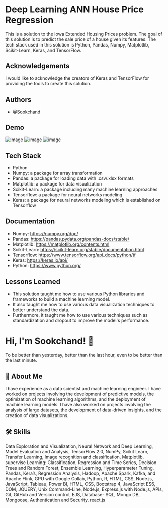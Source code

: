 
# Deep Learning ANN House Price Regression
This is a solution to the Iowa Extended Housing Prices problem. The goal of this solution is to predict the sale price of a house given its features. The tech stack used in this solution is Python, Pandas, Numpy, Matplotlib, Scikit-Learn, Keras, and TensorFlow.
## Acknowledgements
I would like to acknowledge the creators of Keras and TensorFlow for providing the tools to create this solution.
## Authors

- [@Sookchand](https://github.com/Sookchand)


## Demo
![image](https://user-images.githubusercontent.com/34344439/210119204-ea55d4db-1577-45a0-b491-398358fa162d.png)
![image](https://user-images.githubusercontent.com/34344439/210119217-354a7b88-630d-4f4c-acba-94b0e61dc005.png)
![image](https://user-images.githubusercontent.com/34344439/210119246-40a80d10-cae6-4461-a5af-4d04f24f6e72.png)




## Tech Stack
- Python
- Numpy: a package for array transformation
- Pandas: a package for loading data with .csv/.xlsx formats
- Matplotlib: a package for data visualization
- Scikit-Learn: a package including many machine learning approaches
- Tensorflow: a package for neural networks modeling
- Keras: a package for neural networks modeling which is established on Tensorflow
## Documentation
- Numpy: https://numpy.org/doc/
- Pandas: https://pandas.pydata.org/pandas-docs/stable/
- Matplotlib: https://matplotlib.org/contents.html
- Scikit-Learn: https://scikit-learn.org/stable/documentation.html
- Tensorflow: https://www.tensorflow.org/api_docs/python/tf
- Keras: https://keras.io/api/
- Python: https://www.python.org/
## Lessons Learned
- This solution taught me how to use various Python libraries and frameworks to build a machine learning model.
- It also taught me how to use various data visualization techniques to better understand the data.
- Furthermore, it taught me how to use various techniques such as standardization and dropout to improve the model's performance.

# Hi, I'm Sookchand! 👋

To be better than yesterday, better than the last hour, even to be better than the last
minute.
## 🚀 About Me
I have experience as a data scientist and machine learning engineer. I have worked on
projects involving the development of predictive models, the optimization of machine
learning algorithms, and the deployment of machine learning models. I have also worked on
projects involving the analysis of large datasets, the development of data-driven insights,
and the creation of data visualizations.
## 🛠 Skills
Data Exploration and Visualization, Neural Network and Deep Learning, Model Evaluation
and Analysis, TensorFlow 2.0, NumPy, Scikit Learn, Transfer Learning, Image recognition and
classification, Matplotlib, supervise Learning: Classification, Regression and Time Series,
Decision Trees and Random Forest, Ensemble Learning, Hyperparameter Tuning, Pandas,
Kera’s, Regression Analysis, Hadoop, Apache Spark, Kafka, and Apache Flink, GPU with
Google Collab, Python, R, HTML, CSS, Node.js, JavaScript, Tableau, Power BI, HTML, CSS,
Bootstrap 4, JavaScript ES6, DOM, JQUERY, Unix Command-Line, Node.js, Express.js with Node.js,
APIs, Git, GitHub and Version control, EJS, Database- SQL, Mongo DB, Mongoose, Authentication and
Security, react.js
